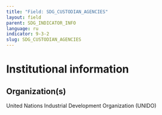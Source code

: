 ```yaml
---
title: "Field: SDG_CUSTODIAN_AGENCIES"
layout: field
parent: SDG_INDICATOR_INFO
language: ru
indicator: 9-3-2
slug: SDG_CUSTODIAN_AGENCIES
---
```

# Institutional information

## Organization(s)

United Nations Industrial Development Organization (UNIDO)